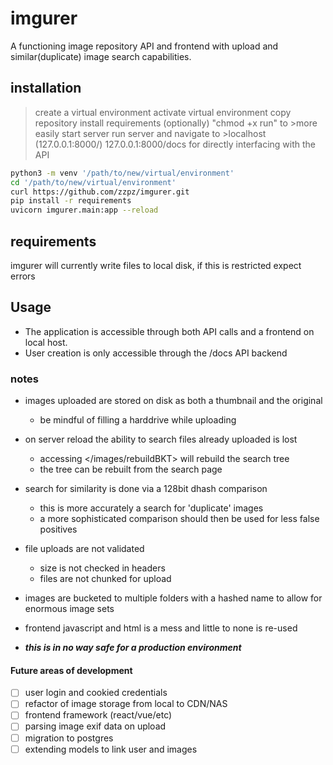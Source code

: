 # imgurer

A functioning image repository API and frontend with upload and similar(duplicate) image search capabilities.

## installation

>create a virtual environment
>activate virtual environment
>copy repository
>install requirements
>(optionally) "chmod +x run" to >more easily start server
>run server and navigate to >localhost (127.0.0.1:8000/)
>127.0.0.1:8000/docs for directly interfacing with the API

```bash
python3 -m venv '/path/to/new/virtual/environment'
cd '/path/to/new/virtual/environment'
curl https://github.com/zzpz/imgurer.git
pip install -r requirements
uvicorn imgurer.main:app --reload
```

## requirements

imgurer will currently write files to local disk, if this is restricted expect errors

## Usage

- The application is accessible through both API calls and a frontend on local host.
- User creation is only accessible through the /docs API backend

### notes

- images uploaded are stored on disk as both a thumbnail and the original
  - be mindful of filling a harddrive while uploading

- on server reload the ability to search files already uploaded is lost
  - accessing </images/rebuildBKT> will rebuild the search tree
  - the tree can be rebuilt from the search page

- search for similarity is done via a 128bit dhash comparison
  - this is more accurately a search for 'duplicate' images
  - a more sophisticated comparison should then be used for less false positives

- file uploads are not validated
  - size is not checked in headers
  - files are not chunked for upload

- images are bucketed to multiple folders with a hashed name to allow for enormous image sets

- frontend javascript and html is a mess and little to none is re-used

- ***this is in no way safe for a production environment***

#### Future areas of development

- [ ] user login and cookied credentials
- [ ] refactor of image storage from local to CDN/NAS
- [ ] frontend framework (react/vue/etc)
- [ ] parsing image exif data on upload
- [ ] migration to postgres
- [ ] extending models to link user and images
